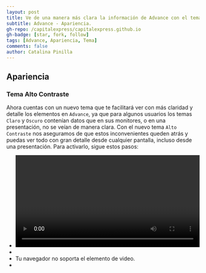 ```yaml
---
layout: post
title: Ve de una manera más clara la información de Advance con el tema "Alto contraste"
subtitle: Advance - Apariencia.
gh-repo: /capitalexpress/capitalexpress.github.io
gh-badge: [star, fork, follow]
tags: [Advance, Apariencia, Tema]
comments: false
author: Catalina Pinilla
---
```


## Apariencia

### Tema Alto Contraste

Ahora cuentas con un nuevo tema que te facilitará ver con más claridad y detalle los elementos en `Advance`, ya que para algunos usuarios los temas `Claro` y `Oscuro` contenían datos que en sus monitores, o en una presentación, no se veían de manera clara. Con el nuevo tema `Alto Contraste` nos aseguramos de que estos inconvenientes queden atrás y puedas ver todo con gran detalle desde cualquier pantalla, incluso desde una presentación. Para activarlo, sigue estos pasos:

- <video width="100%" controls>
- <source src="https://cdn.capitalexpress.cl/video/alto_contraste.mp4" type="video/mp4">
- Tu navegador no soporta el elemento de video.
- </video>
